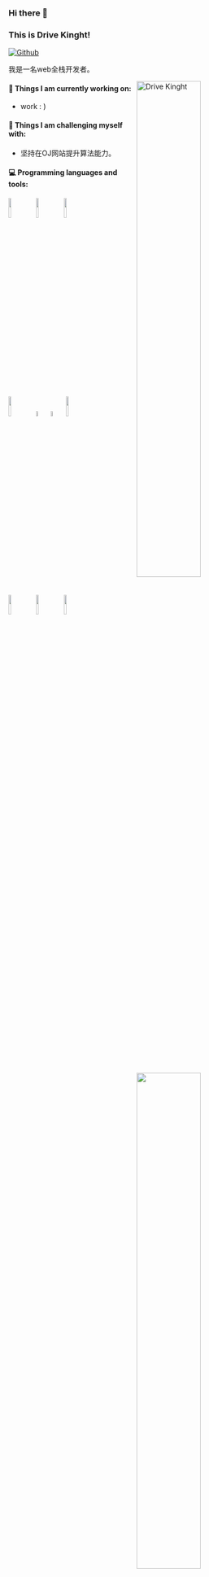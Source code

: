 ### Hi there 👋 
### This is Drive Kinght!
 
[![Github](https://img.shields.io/badge/-Github-000?style=flat&logo=Github&logoColor=white)](https://github.com/HatsuneMiko)
 
我是一名web全栈开发者。
 
<img align="right" alt="Drive Kinght" src="http://8.210.45.36:4396/GitHubIMG/tx.jpg" width="50%" height="auto" />
 
 
#### 🌱 Things I am currently working on: 
- work : )
 
#### :muscle: Things I am challenging myself with:
- 坚持在OJ网站提升算法能力。
 
#### :computer: Programming languages and tools: 
<p>
	<img width="50%" align="right" src="https://github-readme-stats.vercel.app/api?username=HatsuneMiko&show_icons=true&hide_border=true" />
 
<code><img width="10%" src="https://www.vectorlogo.zone/logos/java/java-ar21.svg"></code>
<code><img width="10%" src="https://www.vectorlogo.zone/logos/python/python-ar21.svg"></code>
<code><img width="10%" src="https://www.vectorlogo.zone/logos/javascript/javascript-ar21.svg"></code>
<br />
<code><img width="10%" src="https://www.vectorlogo.zone/logos/nodejs/nodejs-ar21.svg"></code>
<code><img width="5%" src="https://www.vectorlogo.zone/logos/vuejs/vuejs-ar21.svg"></code>
<code><img width="5%" src="https://www.vectorlogo.zone/logos/reactjs/reactjs-ar21.svg"></code>
<code><img width="10%" src="https://www.vectorlogo.zone/logos/springio/springio-ar21.svg"></code>
<br />
<code><img width="10%" src="https://www.vectorlogo.zone/logos/linux/linux-ar21.svg"></code>
<code><img width="10%" src="https://www.vectorlogo.zone/logos/mysql/mysql-ar21.svg"></code>
<code><img width="10%" src="https://www.vectorlogo.zone/logos/git-scm/git-scm-ar21.svg"></code>
</p>
 	<img width="50%" align="right" src="https://github-readme-stats.vercel.app/api/top-langs/?username=HatsuneMiko&theme=vue-dark&layout=compact">
  	<img width="45%" align="left" src="https://github-readme-stats.vercel.app/api/top-langs/?username=HatsuneMiko&theme=dracula&layout=compact&locale=cn&langs_count=10&bg_color=00000010&text_color=c78944&hide=HTML,CSS" />
<!-- <sub>Credits to: <br/>[IreneHerrerart](https://www.artstation.com/ireneherrera) for the wonderfull [picture](https://github.com/HatsuneMiko/HatsuneMiko/blob/master/cover_image.jpg)</sub> -->
